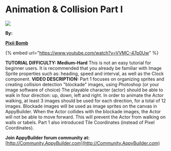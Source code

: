 # Animation & Collision Part I

![](https://i1.wp.com/AppyBuilder.com/img/pixiibomb3.png)

**By:** 

[**Pixii Bomb**](http://community.appybuilder.com/t/admob-component-monetize-your-app-using-an-admob-banner-make-money/1313)

{% embed url="https://www.youtube.com/watch?v=VVMC-47p0Uw" %}

**TUTORIAL DIFFICULTY: Medium-Hard** This is not an easy tutorial for beginner users. It is recommended that you already be familiar with Image Sprite properties such as: heading, speed and interval, as well as the Clock component.  **VIDEO DESCRIPTION:** Part 1 focuses on organizing sprites and creating collision detection "blockade" images, using Photoshop \(or your image software of choice\) The playable character \(actor\) should be able to walk in four direction: up, down, left and right. In order to animate the Actor walking, at least 3 images should be used for each direction, for a total of 12 images. Blockade images will be used as image sprites on the canvas in AppyBuilder. When the Actor collides with the blockade images, the Actor will not be able to move forward. This will prevent the Actor from walking on walls or tabels. Part 1 also introduced Tile Coordinates \(instead of Pixel Coordinates\).

**Join AppyBuilder forum community at:** [http://Community.AppyBuilder.com](http://Community.AppyBuilder.com)

